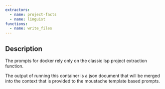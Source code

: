 ```yaml
---
extractors:
  - name: project-facts
  - name: linguist
functions:
  - name: write_files
---
```


## Description

The prompts for docker rely only on the classic lsp project extraction function.

The output of running this container is a json document that will be merged into the
context that is provided to the moustache template based prompts.

